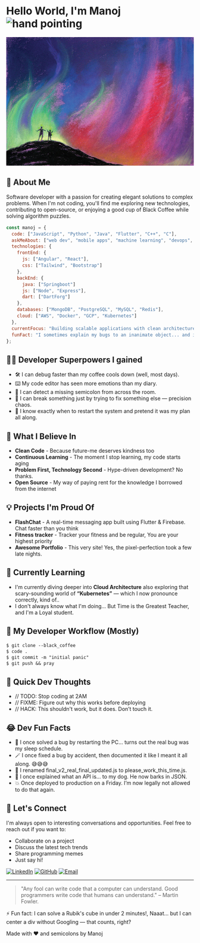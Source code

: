 # Hello World, I'm Manoj ![hand pointing](https://media2.giphy.com/media/v1.Y2lkPTc5MGI3NjExNnpsNTJsbHRld2ZrNXZqams0ZmIyMnd5eDdnZmFkNjM2c3Y0NnV0NyZlcD12MV9pbnRlcm5hbF9naWZfYnlfaWQmY3Q9cw/ep3AG0BJkAZGr4BSAq/giphy.gif)

![Banner](/images/Sky.png)

## 💫 About Me

Software developer with a passion for creating elegant solutions to complex problems. When I'm not coding, you'll find me exploring new technologies, contributing to open-source, or enjoying a good cup of Black Coffee while solving algorithm puzzles.

```javascript
const manoj = {
  code: ["JavaScript", "Python", "Java", "Flutter", "C++", "C"],
  askMeAbout: ["web dev", "mobile apps", "machine learning", "devops", "cloud"],
  technologies: {
    frontEnd: {
      js: ["Angular", "React"],
      css: ["Tailwind", "Bootstrap"]
    },
    backEnd: {
      java: ["Springboot"]
      js: ["Node", "Express"],
      dart: ["DartForg"]
    },
    databases: ["MongoDB", "PostgreSQL", "MySQL", "Redis"],
    cloud: ["AWS", "Docker", "GCP", "Kubernetes"]
  },
  currentFocus: "Building scalable applications with clean architecture",
  funFact: "I sometimes explain my bugs to an inanimate object... and it fixes itself. (yes, I talk to a rubber duck) 🐤✨"
};
```

## 🧙‍♂️ Developer Superpowers I gained

- 🛠️ I can debug faster than my coffee cools down (well, most days).
- ⌨️ My code editor has seen more emotions than my diary.
- 👀 I can detect a missing semicolon from across the room.
- 🧰 I can break something just by trying to fix something else — precision chaos.
- 🧠 I know exactly when to restart the system and pretend it was my plan all along.


## 🚀 What I Believe In

- **Clean Code** - Because future-me deserves kindness too
- **Continuous Learning** - The moment I stop learning, my code starts aging
- **Problem First, Technology Second** - Hype-driven development? No thanks.
- **Open Source** - My way of paying rent for the knowledge I borrowed from the internet


## 💡 Projects I'm Proud Of

- **FlashChat** - A real-time messaging app built using Flutter & Firebase. Chat faster than you think
- **Fitness tracker** - Tracker your fitness and be regular, You are your highest priority
- **Awesome Portfolio** - This very site! Yes, the pixel-perfection took a few late nights.


## 🌱 Currently Learning

- I'm currently diving deeper into **Cloud Architecture** also exploring that scary-sounding world of **“Kubernetes”** — which I now pronounce correctly, kind of..
- I don't always know what I'm doing... But Time is the Greatest Teacher, and I'm a Loyal student.


## 🔄 My Developer Workflow (Mostly)
```
$ git clone --black_coffee
$ code .
$ git commit -m "initial panic"
$ git push && pray
```


## 🧠 Quick Dev Thoughts
- // TODO: Stop coding at 2AM
- // FIXME: Figure out why this works before deploying
- // HACK: This shouldn't work, but it does. Don’t touch it.


## 😂 Dev Fun Facts
- 🧩 I once solved a bug by restarting the PC... turns out the real bug was my sleep schedule.
- 🪄 I once fixed a bug by accident, then documented it like I meant it all along. 😅😅😅
- 🧼 I renamed final_v2_real_final_updated.js to please_work_this_time.js.
- 👶 I once explained what an API is... to my dog. He now barks in JSON.
- 💥 Once deployed to production on a Friday. I’m now legally not allowed to do that again.


## 💬 Let's Connect

I'm always open to interesting conversations and opportunities. Feel free to reach out if you want to:

- Collaborate on a project
- Discuss the latest tech trends
- Share programming memes
- Just say hi!

[![LinkedIn](https://img.shields.io/badge/LinkedIn-Manoj_Jivanagi-0077B5?style=flat&logo=linkedin)](https://www.linkedin.com/in/manoj-jivanagi-073179267/)
[![GitHub](https://img.shields.io/badge/GitHub-ManojGitHub1-100000?style=flat&logo=github)](https://github.com/ManojGitHub1)
[![Email](https://img.shields.io/badge/Email-manojjivanagi@gmail.com-D14836?style=flat&logo=gmail)](mailto:manojjivanagi@gmail.com)

---

> "Any fool can write code that a computer can understand. Good programmers write code that humans can understand." – Martin Fowler.

⚡ Fun fact: I can solve a Rubik's cube in under 2 minutes!, Naaat... but I can center a div without Googling — that counts, right?

Made with ❤️ and semicolons by Manoj